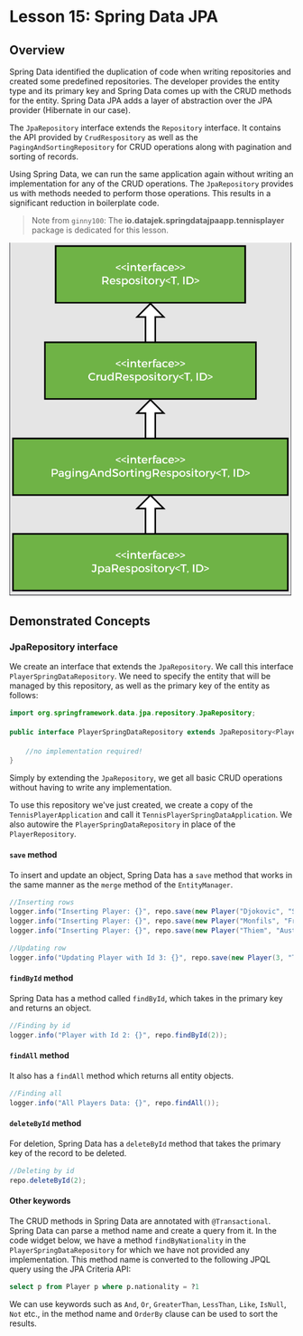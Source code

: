 # Lesson 15: Spring Data JPA

## Overview

Spring Data identified the duplication of code when writing repositories and created some predefined repositories. The developer provides the entity type and its primary key and Spring Data comes up with the CRUD methods for the entity. Spring Data JPA adds a layer of abstraction over the JPA provider (Hibernate in our case).

The `JpaRepository` interface extends the `Repository` interface. It contains the API provided by `CrudRespository` as well as the `PagingAndSortingRepository` for CRUD operations along with pagination and sorting of records.

Using Spring Data, we can run the same application again without writing an implementation for any of the CRUD operations. The `JpaRepository` provides us with methods needed to perform those operations. This results in a significant reduction in boilerplate code.

> Note from `ginny100`: The __io.datajek.springdatajpaapp.tennisplayer__ package is dedicated for this lesson.

<img src="images/img5.png" width="500">

## Demonstrated Concepts

### JpaRepository interface

We create an interface that extends the `JpaRepository`. We call this interface `PlayerSpringDataRepository`. We need to specify the entity that will be managed by this repository, as well as the primary key of the entity as follows:

```java
import org.springframework.data.jpa.repository.JpaRepository;

public interface PlayerSpringDataRepository extends JpaRepository<Player, Integer>{

    //no implementation required!
}
```

Simply by extending the `JpaRepository`, we get all basic CRUD operations without having to write any implementation.

To use this repository we've just created, we create a copy of the `TennisPlayerApplication` and call it `TennisPlayerSpringDataApplication`. We also autowire the `PlayerSpringDataRepository` in place of the `PlayerRepository`.

#### `save` method

To insert and update an object, Spring Data has a `save` method that works in the same manner as the `merge` method of the `EntityManager`.

```java
//Inserting rows
logger.info("Inserting Player: {}", repo.save(new Player("Djokovic", "Serbia", Date.valueOf("1987-05-22"), 81)));
logger.info("Inserting Player: {}", repo.save(new Player("Monfils", "France", Date.valueOf("1986-09-01"), 10)));
logger.info("Inserting Player: {}", repo.save(new Player("Thiem", "Austria", new Date(System.currentTimeMillis()), 17)));
```

```java
//Updating row
logger.info("Updating Player with Id 3: {}", repo.save(new Player(3, "Thiem", "Austria", Date.valueOf("1993-09-03"), 17)));
```

#### `findById` method

Spring Data has a method called `findById`, which takes in the primary key and returns an object.

```java
//Finding by id
logger.info("Player with Id 2: {}", repo.findById(2));
```

#### `findAll` method

It also has a `findAll` method which returns all entity objects.

```java
//Finding all
logger.info("All Players Data: {}", repo.findAll());
```

#### `deleteById` method

For deletion, Spring Data has a `deleteById` method that takes the primary key of the record to be deleted.

```java
//Deleting by id
repo.deleteById(2);
```

#### Other keywords

The CRUD methods in Spring Data are annotated with `@Transactional`. Spring Data can parse a method name and create a query from it. In the code widget below, we have a method `findByNationality` in the `PlayerSpringDataRepository` for which we have not provided any implementation. This method name is converted to the following JPQL query using the JPA Criteria API:

```sql
select p from Player p where p.nationality = ?1
```

We can use keywords such as `And`, `Or`, `GreaterThan`, `LessThan`, `Like`, `IsNull`, `Not` etc., in the method name and `OrderBy` clause can be used to sort the results.